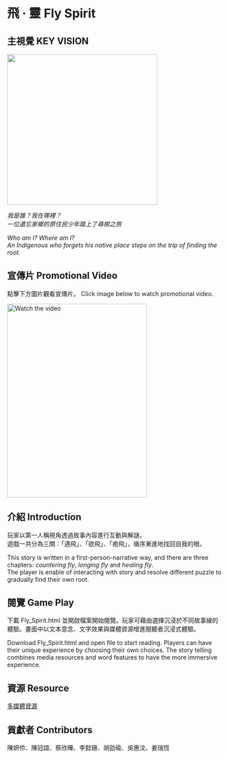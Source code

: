 # 飛 · 靈 Fly Spirit

## 主視覺 KEY VISION

<img src="https://i.imgur.com/iAHdXRJ.png" width="350" height ="350" />

*我是誰？我在哪裡？*  
*一位遺忘家鄉的原住民少年踏上了尋根之旅*

*Who am I? Where am I?*  
*An Indigenous who forgets his native place steps on the trip of finding the root.*

## 宣傳片 Promotional Video

點擊下方圖片觀看宣傳片。
Click image below to watch promotional video.

[<img src="https://i.imgur.com/cSbJgRB.png" alt="Watch the video" width="325" height ="450" />](https://youtu.be/Ce7K_s8SThw)

## 介紹 Introduction

玩家以第一人稱視角透過故事內容進行互動與解謎。  
遊戲一共分為三關：「遇飛」、「欲飛」、「癒飛」，循序漸進地找回自我的根。

This story is written in a first-person-narrative way, and there are three chapters: *countering fly*, *longing fly* and *healing fly*.   
The player is enable of interacting with story and resolve different puzzle to gradually find their own root.

## 閱覽 Game Play

下載 Fly_Spirit.html 並開啟檔案開始閱覽。玩家可藉由選擇沉浸於不同故事線的體驗。畫面中以文本意念、文字效果與媒體資源增進閱聽者沉浸式體驗。

Download Fly_Spirit.html and open file to start reading. Players can have their unique experience by choosing their own choices. The story telling combines media resources and word features to have the more immersive experience.

## 資源 Resource

[多媒體資源](https://drive.google.com/drive/folders/1-Bu8YHnTaZfH27WW8vAWBYVIUdgYOu0Y)

## 貢獻者 Contributors

陳妍伶、陳冠誼、蔡欣曄、李懿珊、胡劭瑜、吳惠汶、姜瑞恆

